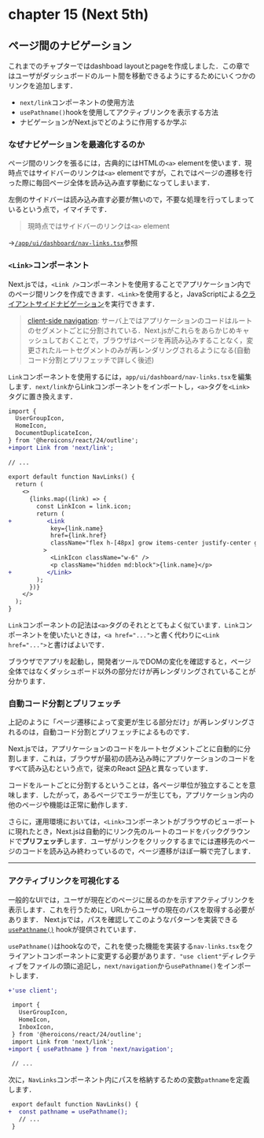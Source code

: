 # chapter 15 (Next 5th)
## ページ間のナビゲーション
これまでのチャプターではdashboad layoutとpageを作成しました．この章ではユーザがダッシュボードのルート間を移動できるようにするためにいくつかのリンクを追加します．
- `next/link`コンポーネントの使用方法
- `usePathname()`hookを使用してアクティブリンクを表示する方法
- ナビゲーションがNext.jsでどのように作用するか学ぶ

### なぜナビゲーションを最適化するのか
ページ間のリンクを張るには，古典的にはHTMLの`<a>` elementを使います．現時点ではサイドバーのリンクは`<a>` elementですが，これではページの遷移を行った際に毎回ページ全体を読み込み直す挙動になってしまいます．

左側のサイドバーは読み込み直す必要が無いので，不要な処理を行ってしまっているという点で，イマイチです．

> 現時点ではサイドバーのリンクは`<a>` element

->[`/app/ui/dashboard/nav-links.tsx`][link:nav-links]参照

### `<Link>`コンポーネント
Next.jsでは，`<Link />`コンポーネントを使用することでアプリケーション内でのページ間リンクを作成できます．`<Link>`を使用すると，JavaScriptによる[クライアントサイドナビゲーション][link:client-sideNavigation]を実行できます．

> [client-side navigation][link:client-sideNavigation]: サーバ上ではアプリケーションのコードはルートのセグメントごとに分割されている．Next.jsがこれらをあらかじめキャッシュしておくことで，ブラウザはページを再読み込みすることなく，変更されたルートセグメントのみが再レンダリングされるようになる(自動コード分割とプリフェッチで詳しく後述)

`Link`コンポーネントを使用するには，`app/ui/dashboard/nav-links.tsx`を編集します．`next/link`からLinkコンポーネントをインポートし，`<a>`タグを`<Link>`タグに置き換えます．
```diff tsx
import {
  UserGroupIcon,
  HomeIcon,
  DocumentDuplicateIcon,
} from '@heroicons/react/24/outline';
+import Link from 'next/link';
 
// ...
 
export default function NavLinks() {
  return (
    <>
      {links.map((link) => {
        const LinkIcon = link.icon;
        return (
+          <Link
            key={link.name}
            href={link.href}
            className="flex h-[48px] grow items-center justify-center gap-2 rounded-md bg-gray-50 p-3 text-sm font-medium hover:bg-sky-100 hover:text-blue-600 md:flex-none md:justify-start md:p-2 md:px-3"
          >
            <LinkIcon className="w-6" />
            <p className="hidden md:block">{link.name}</p>
+          </Link>
        );
      })}
    </>
  );
}
```
`Link`コンポーネントの記法は`<a>`タグのそれととてもよく似ています．`Link`コンポーネントを使いたいときは，`<a href="...">`と書く代わりに`<Link href="...">`と書けばよいです．

ブラウザでアプリを起動し，開発者ツールでDOMの変化を確認すると，ページ全体ではなくダッシュボード以外の部分だけが再レンダリングされていることが分かります．

### 自動コード分割とプリフェッチ
上記のように「ページ遷移によって変更が生じる部分だけ」が再レンダリングされるのは，自動コード分割とプリフェッチによるものです．

Next.jsでは，アプリケーションのコードをルートセグメントごとに自動的に分割します．これは，ブラウザが最初の読み込み時にアプリケーションのコードをすべて読み込むという点で，従来のReact [SPA][link:spa]と異なっています．

コードをルートごとに分割するということは，各ページ単位が独立することを意味します．したがって，あるページでエラーが生じても，アプリケーション内の他のページや機能は正常に動作します．

さらに，運用環境においては，`<Link>`コンポーネントがブラウザのビューポートに現れたとき，Next.jsは自動的にリンク先のルートのコードをバックグラウンドで**プリフェッチ**します．ユーザがリンクをクリックするまでには遷移先のページのコードを読み込み終わっているので，ページ遷移がほぼ一瞬で完了します．

---

### アクティブリンクを可視化する
一般的なUIでは，ユーザが現在どのページに居るのかを示すアクティブリンクを表示します．これを行うために，URLからユーザの現在のパスを取得する必要があります．
Next.jsでは，パスを確認してこのようなパターンを実装できる[`usePathname()`][link:usePathname] hookが提供されています．

`usePathname()`はhookなので，これを使った機能を実装する`nav-links.tsx`をクライアントコンポーネントに変更する必要があります．`"use client"`ディレクティブをファイルの頭に追記し，`next/navigation`から`usePathname()`をインポートします．
```diff tsx
+'use client';
 
 import {
   UserGroupIcon,
   HomeIcon,
   InboxIcon,
 } from '@heroicons/react/24/outline';
 import Link from 'next/link';
+import { usePathname } from 'next/navigation';
 
 // ...
```

次に，`NavLinks`コンポーネント内にパスを格納するための変数`pathname`を定義します．

```diff tsx
 export default function NavLinks() {
+  const pathname = usePathname();
   // ...
 }
```


[link:nav-links]: https://github.com/tenk-9/nextjs-studyApp/blob/master/app/ui/dashboard/nav-links.tsx

[link:client-sideNavigation]: https://nextjs.org/docs/app/building-your-application/routing/linking-and-navigating#how-routing-and-navigation-works

[link:spa]: https://developer.mozilla.org/en-US/docs/Glossary/SPA

[link:usePathname]: https://nextjs.org/docs/app/api-reference/functions/use-pathname